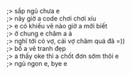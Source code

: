 ;> sắp ngủ chưa e<br>
;> nãy giờ a code chơi chơi xíu<br>
;> e có khiếu vẽ nào giờ a mới biết<br>
;> ở chung e chăm a à<br>
;> nghĩ tới có vợ, cái vợ chăm quá đã =))<br>
;> bồ a vẽ tranh đẹp<br>
;> a thấy oke thì a chốt đơn sớm thôi e<br>
;> ngủ ngon e, bye e
